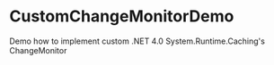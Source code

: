 CustomChangeMonitorDemo
=======================

Demo how to implement custom .NET 4.0 System.Runtime.Caching's ChangeMonitor 
